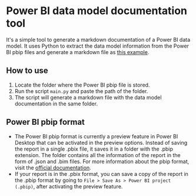 # Power BI data model documentation tool
It's a simple tool to generate a markdown documentation of a Power BI data model. It uses Python to extract the data model information from the Power BI pbip files and generate a markdown file as [this example](https://github.com/eduazzolin/power-bi-data-model-documentor/blob/main/example.md).

## How to use
1. Locate the folder where the Power BI pbip file is stored.
2. Run the script `main.py` and paste the path of the folder.
3. The script will generate a markdown file with the data model documentation in the same folder.

## Power BI pbip format
- The Power BI pbip format is currently a preview feature in Power BI Desktop that can be activated in the preview options. Instead of saving the report in a single .pbix file, it saves it in a folder with the .pbip extension. The folder contains all the information of the report in the form of .json and .bim files. For more information about the pbip format, visit the [official documentation](https://learn.microsoft.com/pt-br/power-bi/developer/projects/projects-overview).
- If your report is in the .pbix format, you can save a copy of the report in the .pbip format by going to `File > Save As > Power BI project (.pbip)`, after activating the preview feature.
